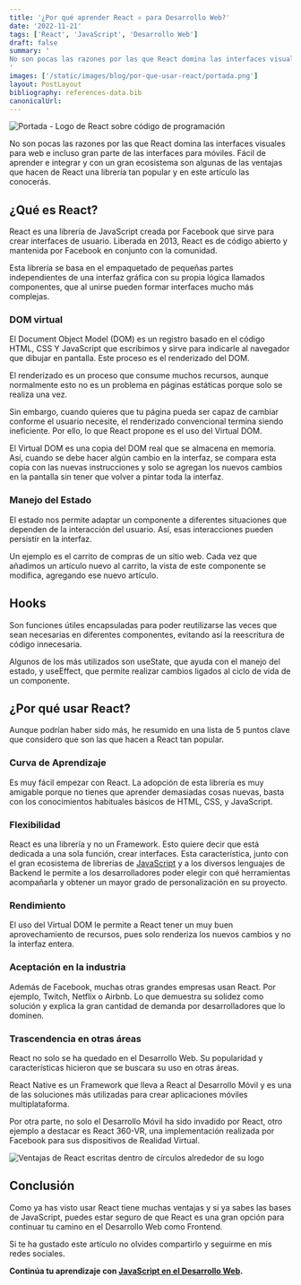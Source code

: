 ```yaml
---
title: '¿Por qué aprender React ⚛️ para Desarrollo Web?'
date: '2022-11-21'
tags: ['React', 'JavaScript', 'Desarrollo Web']
draft: false
summary: '
No son pocas las razones por las que React domina las interfaces visuales para web e incluso gran parte de las interfaces para móviles. Fácil de aprender e integrar y con un gran ecosistema son algunas de las ventajas que hacen de React una librería tan popular y en este artículo las conocerás.
'
images: ['/static/images/blog/por-que-usar-react/portada.png']
layout: PostLayout
bibliography: references-data.bib
canonicalUrl: 
---
```


![Portada - Logo de React sobre código de programación](/static/images/blog/por-que-usar-react/portada.png)

No son pocas las razones por las que React domina las interfaces visuales para web e incluso gran parte de las interfaces para móviles. Fácil de aprender e integrar y con un gran ecosistema son algunas de las ventajas que hacen de React una librería tan popular y en este artículo las conocerás.

## ¿Qué es React?

React es una librería de JavaScript creada por Facebook que sirve para crear interfaces de usuario. Liberada en 2013, React es de código abierto y mantenida por Facebook en conjunto con la comunidad.

Esta librería se basa en el empaquetado de pequeñas partes independientes de una interfaz gráfica con su propia lógica llamados componentes, que al unirse pueden formar interfaces mucho más complejas.

### DOM virtual

El Document Object Model (DOM) es un registro basado en el código HTML, CSS Y JavaScript que escribimos y sirve para indicarle al navegador que dibujar en pantalla. Este proceso es el renderizado del DOM.

El renderizado es un proceso que consume muchos recursos, aunque normalmente esto no es un problema en páginas estáticas porque solo se realiza una vez.

Sin embargo, cuando quieres que tu página pueda ser capaz de cambiar conforme el usuario necesite, el renderizado convencional termina siendo ineficiente. Por ello, lo que React propone es el uso del Virtual DOM.

El Virtual DOM es una copia del DOM real que se almacena en memoria. Así, cuando se debe hacer algún cambio en la interfaz, se compara esta copia con las nuevas instrucciones y solo se agregan los nuevos cambios en la pantalla sin tener que volver a pintar toda la interfaz.

### Manejo del Estado

El estado nos permite adaptar un componente a diferentes situaciones que dependen de la interacción del usuario. Así, esas interacciones pueden persistir en la interfaz.

Un ejemplo es el carrito de compras de un sitio web. Cada vez que añadimos un artículo nuevo al carrito, la vista de este componente se modifica, agregando ese nuevo artículo.

## Hooks

Son funciones útiles encapsuladas para poder reutilizarse las veces que sean necesarias en diferentes componentes, evitando así la reescritura de código innecesaria.

Algunos de los más utilizados son useState, que ayuda con el manejo del estado, y useEffect, que permite realizar cambios ligados al ciclo de vida de un componente.

## ¿Por qué usar React?

Aunque podrían haber sido más, he resumido en una lista de 5 puntos clave que considero que son las que hacen a React tan popular.

### Curva de Aprendizaje

Es muy fácil empezar con React. La adopción de esta librería es muy amigable porque no tienes que aprender demasiadas cosas nuevas, basta con los conocimientos habituales básicos de HTML, CSS, y JavaScript.

### Flexibilidad

React es una librería y no un Framework. Esto quiere decir que está dedicada a una sola función, crear interfaces. Esta característica, junto con el gran ecosistema de librerías de [JavaScript](https://raulpacheco.dev/blog/posts/javascript-en-el-desarrollo-web) y a los diversos lenguajes de Backend le permite a los desarrolladores poder elegir con qué herramientas acompañarla y obtener un mayor grado de personalización en su proyecto.

### Rendimiento

El uso del Virtual DOM le permite a React tener un muy buen aprovechamiento de recursos, pues solo renderiza los nuevos cambios y no la interfaz entera.

### Aceptación en la industria

Además de Facebook, muchas otras grandes empresas usan React. Por ejemplo, Twitch, Netflix o Airbnb. Lo que demuestra su solidez como solución y explica la gran cantidad de demanda por desarrolladores que lo dominen.

### Trascendencia en otras áreas

React no solo se ha quedado en el Desarrollo Web. Su popularidad y características hicieron que se buscara su uso en otras áreas.

React Native es un Framework que lleva a React al Desarrollo Móvil y es una de las soluciones más utilizadas para crear aplicaciones móviles multiplataforma.

Por otra parte, no solo el Desarrollo Móvil ha sido invadido por React, otro ejemplo a destacar es React 360-VR, una implementación realizada por Facebook para sus dispositivos de Realidad Virtual.

![Ventajas de React escritas dentro de círculos alrededor de su logo](/static/images/blog/por-que-usar-react/ventajas-react.png)

## Conclusión

Como ya has visto usar React tiene muchas ventajas y si ya sabes las bases de JavaScript, puedes estar seguro de que React es una gran opción para continuar tu camino en el Desarrollo Web como Frontend.

Si te ha gustado este artículo no olvides compartirlo y seguirme en mis redes sociales.

**Continúa tu aprendizaje con [JavaScript en el Desarrollo Web](https://raulpacheco.dev/blog/posts/javascript-en-el-desarrollo-web).**
